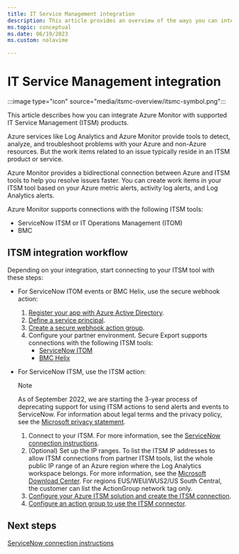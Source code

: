 ```yaml
---
title: IT Service Management integration
description: This article provides an overview of the ways you can integrate with an IT Service Management product.
ms.topic: conceptual
ms.date: 06/19/2023
ms.custom: nolavime

---
```

# IT Service Management integration

:::image type="icon" source="media/itsmc-overview/itsmc-symbol.png":::

This article describes how you can integrate Azure Monitor with supported IT Service Management (ITSM) products.

Azure services like Log Analytics and Azure Monitor provide tools to detect, analyze, and troubleshoot problems with your Azure and non-Azure resources. But the work items related to an issue typically reside in an ITSM product or service.

Azure Monitor provides a bidirectional connection between Azure and ITSM tools to help you resolve issues faster. You can create work items in your ITSM tool based on your Azure metric alerts, activity log alerts, and Log Analytics alerts.

Azure Monitor supports connections with the following ITSM tools:

- ServiceNow ITSM or IT Operations Management (ITOM)
- BMC

## ITSM integration workflow
Depending on your integration, start connecting to your ITSM tool with these steps:

- For ServiceNow ITOM events or BMC Helix, use the secure webhook action:

     1. [Register your app with Azure Active Directory](./itsm-connector-secure-webhook-connections-azure-configuration.md#register-with-azure-active-directory).
     1. [Define a service principal](./itsm-connector-secure-webhook-connections-azure-configuration.md#define-a-service-principal).
     1. [Create a secure webhook action group](./itsm-connector-secure-webhook-connections-azure-configuration.md#create-a-secure-webhook-action-group).
     1. Configure your partner environment. Secure Export supports connections with the following ITSM tools:
         - [ServiceNow ITOM](./itsmc-secure-webhook-connections-servicenow.md)
         - [BMC Helix](./itsmc-secure-webhook-connections-bmc.md)

-  For ServiceNow ITSM, use the ITSM action:

    > [!NOTE]
    > As of September 2022, we are starting the 3-year process of deprecating support for using ITSM actions to send alerts and events to ServiceNow. For information about legal terms and the privacy policy, see the [Microsoft privacy statement](https://go.microsoft.com/fwLink/?LinkID=522330&clcid=0x9).


    1. Connect to your ITSM. For more information, see the [ServiceNow connection instructions](./itsmc-connections-servicenow.md).
    1. (Optional) Set up the IP ranges. To list the ITSM IP addresses to allow ITSM connections from partner ITSM tools, list the whole public IP range of an Azure region where the Log Analytics workspace belongs. For more information, see the [Microsoft Download Center](https://www.microsoft.com/en-us/download/details.aspx?id=56519). For regions EUS/WEU/WUS2/US South Central, the customer can list the ActionGroup network tag only.
    1. [Configure your Azure ITSM solution and create the ITSM connection](./itsmc-definition.md#install-it-service-management-connector).
    1. [Configure an action group to use the ITSM connector](./itsmc-definition.md#define-a-template).

## Next steps
[ServiceNow connection instructions](./itsmc-connections-servicenow.md)
